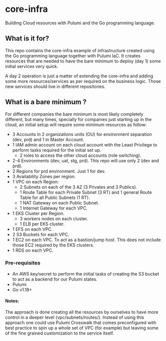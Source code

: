 # core-infra
Building Cloud resources with Pulumi and the Go programming language.

## What is it for?
This repo contains the core-infra example of infrastructure created using the Go programming language together with Pulumi IaC.
It creates resources that are needed to have the bare minimum to deploy (day 1) some initial services very quick.

A day 2 operation is just a matter of extending the core-infra and adding some more resources/services as per required 
on the business logic. Those new services should live in different repositories.

## What is a bare minimum ?
For different companies the bare minimum is most likely completely different, but many times, specially for companies just starting up in the cloud, an initial setup will require some minimum resources as follow:

+ 3 Accounts in 2 organizations units (OU) for environment separation (dev, prd) and 1 in Master Account.
+ 1 IAM admin account on each cloud account with the Least Privilege to perform tasks required for the initial set up.
  * 2 roles to access the other cloud accounts (role switching).
+ 2-4 Environments (dev, uat, stg, prd). This repo will use only 2 (dev and prd).
+ 2 Regions for prd environment. Just 1 for dev.
+ 3 Availability Zones per region.
+ 1 VPC on each Region:
  * 2 Subnets on each of the 3 AZ (3 Privates and 3 Publics).
  * 1 Route Table for each Private Subnet (3 RT) and 1 general Route Table for all Public Subnets (1 RT).
  * 1 NAT Gateway on each Public Subnet.
  * 1 Internet Gateway for each VPC.
+ 1 EKS Cluster per Region.
  * 3 workers nodes on each cluster.
  * 1 ELB per EKS cluster.
+ 1 EFS on each VPC.
+ 2 S3 Buckets for each VPC.
+ 1 EC2 on each VPC. To act as a bastion/jump host. This does not include those EC2 required by the EKS clusters.
+ 1 RDS on each VPC.


### Pre-requisites
- An AWS key/secret to perform the initial tasks of creating the S3 bucket to act as a backend for our Pulumi states.
- Pulumi
- Go v1.18+

#### Notes:
The approach is done creating all the resources by ourselves to have more control in a deeper level (vpc/subnets/routes/).
Instead of using this approach one could use Pulumi Crosswalk that comes preconfigured with best practice to spin up a whole set of VPC (for example) but leaving some of the fine grained customization to the service itself.